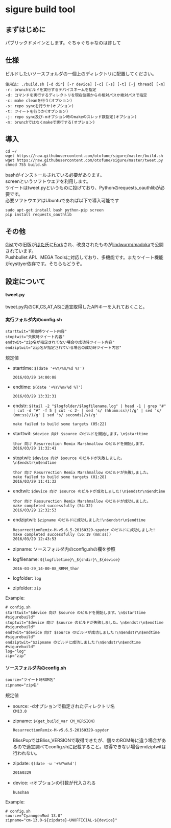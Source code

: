 # sigure build tool
## まずはじめに
パブリックドメインとします。ぐちゃぐちゃなのは許して
## 仕様
ビルドしたいソースフォルダの一個上のディレクトリに配置してください。  
```
使用法: ./build.sh [-d dir] [-r device] [-c] [-s] [-t] [-j thread] [-m]
-r: brunchビルドを実行するデバイスネームを指定
-d: コマンドを実行するディレクトリを現在位置からの相対パスか絶対パスで指定
-c: make cleanを行う(オプション)
-s: repo syncを行うか(オプション)
-t: ツイートを行うか(オプション)
-j: repo sync及び-mオプション時のmakeのスレッド数指定(オプション)
-m: brunchではなくmakeで実行する(オプション)
 ```
 
## 導入
```
cd ~/
wget https://raw.githubusercontent.com/otofune/sigure/master/build.sh
wget https://raw.githubusercontent.com/otofune/sigure/master/tweet.py
chmod 755 build.sh
```
bashがインストールされている必要があります。  
screenというソフトウエアを利用します。  
ツイートはtweet.pyというものに投げており、Pythonのrequests_oauthlibが必要です。  
必要ソフトウエアはUbuntuであれば以下で導入可能です
```
sudo apt-get install bash python-pip screen
pip install requests_oauthlib
```

## その他
[Gist](https://gist.github.com/otofune/7d62b9a5b0737ee67ff4)での旧版が[ほた](https://github.com/lindwurm)氏に[Fork](https://gist.github.com/lindwurm/94a279222197d6f7a68b)され、改良されたものが[lindwurm/madoka](https://github.com/lindwurm/madoka)で公開されています。  
Pushbullet API、MEGA Toolsに対応しており、多機能です。またツイート機能がoysttyer依存です。そちらもどうぞ。

## 設定について
#### tweet.py
tweet.py内のCK,CS,AT,ASに適宜取得したAPIキーを入れておくこと。

#### 実行フォルダ内のconfig.sh

```
starttwit="開始時ツイート内容"
stoptwit="失敗時ツイート内容"
endtwit="zip名が指定されてない場合の成功時ツイート内容"
endziptwit="zip名が指定されている場合の成功時ツイート内容"
```

規定値
- starttime: `$(date '+%Y/%m/%d %T')`  

  ```
  2016/03/29 14:00:08
  ```

- endtime: `$(date '+%Y/%m/%d %T')`  

  ```
  2016/03/29 13:32:31
  ```

- endstr: `$(tail -2 "$logfolder/$logfilename.log" | head -1 | grep "#" | cut -d "#" -f 5 | cut -c 2- | sed 's/ (hh:mm:ss)/)/g' | sed 's/ (mm:ss)/)/g' | sed 's/ seconds)/s)/g'`  

  ```
  make failed to build some targets (05:22)
  ```

- starttwit: `$device 向け $source のビルドを開始します。\n$starttime`

  ```
  thor 向け Resurrection Remix Marshmallow のビルドを開始します。
  2016/03/29 11:32:41
  ```

- stoptwit: `$device 向け $source のビルドが失敗しました。\n$endstr\n$endtime`

  ```
  thor 向け Resurrection Remix Marshmallow のビルドが失敗しました。
  make failed to build some targets (01:28)  
  2016/03/29 11:41:32
  ```

- endtwit: `$device 向け $source のビルドが成功しました!\n$endstr\n$endtime`

  ```
  thor 向け Ressurection Remix Marshmallow のビルドが成功しました。  
  make completed successfully (54:32)  
  2016/03/29 12:32:53
  ```

- endziptwit: `$zipname のビルドに成功しました!\n$endstr\n$endtime`  

  ```
  ResurrectionRemix-M-v5.6.5-20160329-spyder のビルドに成功しました!  
  make completed successfully (56:19 (mm:ss))  
  2016/03/29 12:43:53
  ```

- zipname: ソースフォルダ内のconfig.shの欄を参照
  
- logfilename: `${logfiletime}\_${shdir}\_${device}`  

  ```
  2016-03-29_14-00-08_RRMM_thor
  ```

- logfolder: `log`
- zipfolder: `zip`

Example:
```
# config.sh
starttwit="$device 向け $source のビルドを開始します。\n$starttime #sigurebuild"
stoptwit="$device 向け $source のビルドが失敗しました。\n$endstr\n$endtime #sigurebuild"
endtwit="$device 向け $source のビルドが成功しました!\n$endstr\n$endtime #sigurebuild"
endziptwit="$zipname のビルドに成功しました!\n$endstr\n$endtime #sigurebuild"
log="log"
zip="zip"
```

#### ソースフォルダ内のconfig.sh
```
source="ツイート時ROM名"
zipname="zip名"
```

規定値
- source: -dオプションで指定されたディレクトリ名  
  `CM13.0`
- zipname: `$(get_build_var CM_VERSION)`  

  ```
  ResurrectionRemix-M-v5.6.5-20160329-spyder
  ```  
    
  BlissPopではBliss_VERSIONで取得できたが、個々のROM毎に違う場合があるので適宜調べてconfig.shに記載すること。取得できない場合endziptwitは行われない。

- zipdate: `$(date -u '+%Y%m%d')`  

  ```
  20160329
  ```

- device: -rオプションの引数が代入される  

  ```
  huashan
  ```

Example:
```
# config.sh
source="CyanogenMod 13.0"
zipname="cm-13.0-${zipdate}-UNOFFICIAL-${device}"
```
